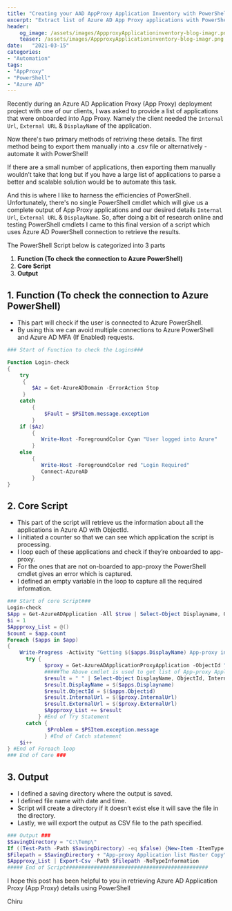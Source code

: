 ```yaml
---
title: "Creating your AAD AppProxy Application Inventory with PowerShell"
excerpt: "Extract list of Azure AD App Proxy applications with PowerShell"
header: 
    og_image: /assets/images/AppproxyApplicationinventory-blog-imagr.png
    teaser: /assets/images/AppproxyApplicationinventory-blog-imagr.png
date:   "2021-03-15"
categories: 
- "Automation"
tags: 
- "AppProxy"
- "PowerShell"
- "Azure AD"
---
```

Recently during an Azure AD Application Proxy (App Proxy) deployment project with one of our clients, I was asked to provide a list of applications that were onboarded into App Proxy. Namely the client needed the `Internal Url`, `External URL` & `DisplayName` of the application. 

Now there's two primary methods of retriving these details. The first method being to export them manually into a .csv file or alternatively - automate it with PowerShell! 

If there are a small number of applications, then exporting them manually wouldn’t take that long but if you have a large list of applications to parse a better and scalable solution would be to automate this task.

And this is where I like to harness the efficiencies of PowerShell. Unfortunately, there's no single PowerShell cmdlet which will give us a complete output of App Proxy applications and our desired details `Internal Url`, `External URL` & `DisplayName`. So, after doing a bit of research online and testing PowerShell cmdlets I came to this final version of a script which uses Azure AD PowerShell connection to retrieve the results.

The PowerShell Script below is categorized into 3 parts

1. **Function (To check the connection to Azure PowerShell)**
2. **Core Script**
3. **Output**

## **1. Function (To check the connection to Azure PowerShell)**

* This part will check if the user is connected to Azure PowerShell.
* By using this we can avoid multiple connections to Azure PowerShell and Azure AD MFA (If Enabled) requests.

```powershell
### Start of Function to check the Logins###

Function Login-check
{
    try
     {
        $Az = Get-AzureADDomain -ErrorAction Stop
     }
    catch
        {
            $Fault = $PSItem.message.exception
        }
    if ($Az)
        {
           Write-Host -ForegroundColor Cyan "User logged into Azure"
        }
    else
        {
           Write-Host -ForegroundColor red "Login Required"
           Connect-AzureAD
        }
}
```

## **2. Core Script**

* This part of the script will retrieve us the information about all the applications in Azure AD with ObjectId.
* I initiated a counter so that we can see which application the script is processing.
* I loop each of these applications and check if they’re onboarded to app-proxy.
* For the ones that are not on-boarded to app-proxy the PowerShell cmdlet gives an error which is captured.
* I defined an empty variable in the loop to capture all the required information.

```powershell
### Start of core Script###
Login-check
$App = Get-AzureADApplication -All $true | Select-Object Displayname, ObjectId
$i = 1
$Appproxy_List = @()
$count = $app.count
Foreach ($apps in $app)
{
    Write-Progress -Activity "Getting $($apps.DisplayName) App-proxy information" -Status "$i of $count" -PercentComplete ($i/$count*100)
      try {
            $proxy = Get-AzureADApplicationProxyApplication -ObjectId "$($apps.Objectid)" -ErrorAction Stop
            #####The Above cmdlet is used to get list of App-proxy Applications###########
            $result = " " | Select-Object DisplayName, ObjectId, InternalUrl, ExternalUrl
            $result.DisplayName = $($apps.Displayname)
            $result.ObjectId = $($apps.Objectid)
            $result.InternalUrl = $($proxy.InternalUrl)
            $result.ExternalUrl = $($proxy.ExternalUrl)
            $Appproxy_List += $result
          } #End of Try Statement
      catch {   
             $Problem = $PSItem.exception.message         
            } #End of Catch statement
    $i++
} #End of Foreach loop
### End of Core ###
```

## **3. Output**

* I defined a saving directory where the output is saved.
* I defined file name with date and time.
* Script will create a directory if it doesn’t exist else it will save the file in the directory.
* Lastly, we will export the output as CSV file to the path specified.

```powershell
### Output ###
$SavingDirectory = "C:\Temp\"
If ((Test-Path -Path $SavingDirectory) -eq $false) {New-Item -ItemType Directory -Path $SavingDirectory | Out-Null}
$Filepath = $SavingDirectory + "App-proxy Application list Master Copy" + " " + (Get-Date -Format "dd-MM-yyyy_HH.mm.ss") + ".csv"
$Appproxy_List | Export-Csv -Path $Filepath -NoTypeInformation
##### End of Script##############################################
```

I hope this post has been helpful to you in retrieving Azure AD Application Proxy (App Proxy) details using PowerShell

Chiru